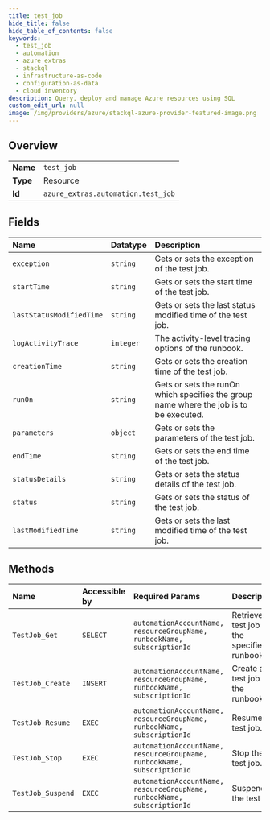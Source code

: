 ```yaml
---
title: test_job
hide_title: false
hide_table_of_contents: false
keywords:
  - test_job
  - automation
  - azure_extras    
  - stackql
  - infrastructure-as-code
  - configuration-as-data
  - cloud inventory
description: Query, deploy and manage Azure resources using SQL
custom_edit_url: null
image: /img/providers/azure/stackql-azure-provider-featured-image.png
---
```

  
    

## Overview
<table><tbody>
<tr><td><b>Name</b></td><td><code>test_job</code></td></tr>
<tr><td><b>Type</b></td><td>Resource</td></tr>
<tr><td><b>Id</b></td><td><code>azure_extras.automation.test_job</code></td></tr>
</tbody></table>

## Fields
| Name | Datatype | Description |
|:-----|:---------|:------------|
| `exception` | `string` | Gets or sets the exception of the test job. |
| `startTime` | `string` | Gets or sets the start time of the test job. |
| `lastStatusModifiedTime` | `string` | Gets or sets the last status modified time of the test job. |
| `logActivityTrace` | `integer` | The activity-level tracing options of the runbook. |
| `creationTime` | `string` | Gets or sets the creation time of the test job. |
| `runOn` | `string` | Gets or sets the runOn which specifies the group name where the job is to be executed. |
| `parameters` | `object` | Gets or sets the parameters of the test job. |
| `endTime` | `string` | Gets or sets the end time of the test job. |
| `statusDetails` | `string` | Gets or sets the status details of the test job. |
| `status` | `string` | Gets or sets the status of the test job. |
| `lastModifiedTime` | `string` | Gets or sets the last modified time of the test job. |
## Methods
| Name | Accessible by | Required Params | Description |
|:-----|:--------------|:----------------|:------------|
| `TestJob_Get` | `SELECT` | `automationAccountName, resourceGroupName, runbookName, subscriptionId` | Retrieve the test job for the specified runbook. |
| `TestJob_Create` | `INSERT` | `automationAccountName, resourceGroupName, runbookName, subscriptionId` | Create a test job of the runbook. |
| `TestJob_Resume` | `EXEC` | `automationAccountName, resourceGroupName, runbookName, subscriptionId` | Resume the test job. |
| `TestJob_Stop` | `EXEC` | `automationAccountName, resourceGroupName, runbookName, subscriptionId` | Stop the test job. |
| `TestJob_Suspend` | `EXEC` | `automationAccountName, resourceGroupName, runbookName, subscriptionId` | Suspend the test job. |
